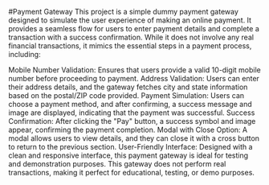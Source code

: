 #Payment Gateway
This project is a simple dummy payment gateway designed to simulate the user experience of making an online payment. It provides a seamless flow for users to enter payment details and complete a transaction with a success confirmation. While it does not involve any real financial transactions, it mimics the essential steps in a payment process, including:

Mobile Number Validation: Ensures that users provide a valid 10-digit mobile number before proceeding to payment.
Address Validation: Users can enter their address details, and the gateway fetches city and state information based on the postal/ZIP code provided.
Payment Simulation: Users can choose a payment method, and after confirming, a success message and image are displayed, indicating that the payment was successful.
Success Confirmation: After clicking the "Pay" button, a success symbol and image appear, confirming the payment completion.
Modal with Close Option: A modal allows users to view details, and they can close it with a cross button to return to the previous section.
User-Friendly Interface: Designed with a clean and responsive interface, this payment gateway is ideal for testing and demonstration purposes.
This gateway does not perform real transactions, making it perfect for educational, testing, or demo purposes.
